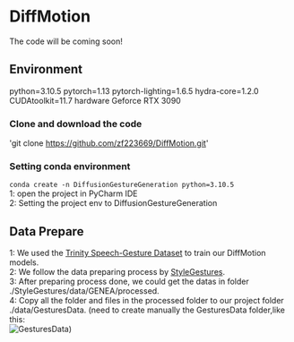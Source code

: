 # DiffMotion

The code will be coming soon!
## Environment
python=3.10.5 pytorch=1.13 pytorch-lighting=1.6.5 hydra-core=1.2.0 CUDAtoolkit=11.7
hardware Geforce RTX 3090

### Clone and download the code
'git clone https://github.com/zf223669/DiffMotion.git' 
### Setting conda environment
`conda create -n DiffusionGestureGeneration python=3.10.5`  
1: open the project in PyCharm IDE  
2: Setting the project env to DiffusionGestureGeneration

## Data Prepare
1: We used the [Trinity Speech-Gesture Dataset](https://trinityspeechgesture.scss.tcd.ie/) to train our DiffMotion models.  
2: We follow the data preparing process by [StyleGestures](https://github.com/zf223669/StyleGestures).  
3: After preparing process done, we could get the datas in folder ./StyleGestures/data/GENEA/processed.  
4: Copy all the folder and files in the processed folder to our project folder ./data/GesturesData. (need to create manually the GesturesData folder,like this:  
![GesturesData](https://github.com/zf223669/DiffMotion/blob/main/screenShot/GesturesData.png))
